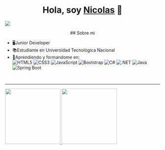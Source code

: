 <div align="center">
<h1 align="center">Hola, soy <a href="https://aristi.dev">Nicolas</a> 👋</h1>
</div>
<img src="https://i.imgur.com/LyS6HVT.jpeg">
<p align="center">
## Sobre mi

- 🖥️Junior Developer
- 📚Estudiante en Universidad Tecnológica Nacional
- 📝Aprendiendo y formandome en: <br>
![HTML5](https://img.shields.io/badge/HTML5%20-%23E34F26.svg?style=for-the-badge&logo=html5&logoColor=white) 
![CSS3](https://img.shields.io/badge/CSS%20-%231572B6.svg?style=for-the-badge&logo=css3&logoColor=white) 
![JavaScript](https://img.shields.io/badge/JavaScript%20-%23F7DF1E.svg?style=for-the-badge&logo=javascript&logoColor=black) 
![Bootstrap](https://img.shields.io/badge/Bootstrap%20-%23563D7C.svg?style=for-the-badge&logo=bootstrap&logoColor=white) 
![C#](https://img.shields.io/badge/C%23%20-%23239120.svg?style=for-the-badge&logo=c-sharp&logoColor=white) 
![.NET](https://img.shields.io/badge/.NET%20-%235C2D91.svg?style=for-the-badge&logo=dotnet&logoColor=white) 
![Java](https://img.shields.io/badge/Java%20-%23ED8B00.svg?style=for-the-badge&logo=java&logoColor=white) 
![Spring Boot](https://img.shields.io/badge/Spring%20Boot%20-%236DB33F.svg?style=for-the-badge&logo=spring-boot&logoColor=white) 

<br>
  <hr>
<a href="https://github.com/NicolasAgustinRame">
  <img height="180em" src="https://github-readme-stats-eight-theta.vercel.app/api?username=NicolasAgustinRame&show_icons=true&theme=algolia&include_all_commits=true&count_private=true"/>
  <img height="180em" src="https://github-readme-stats-eight-theta.vercel.app/api/top-langs/?username=NicolasAgustinRame&layout=compact&langs_count=8&theme=algolia"/>
</a>
</p>
